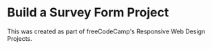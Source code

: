 <h1>Build a Survey Form Project</h1>
<p>This was created as part of freeCodeCamp's Responsive Web Design Projects.</p>
